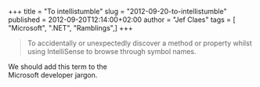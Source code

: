 +++
title = "To intellistumble"
slug = "2012-09-20-to-intellistumble"
published = 2012-09-20T12:14:00+02:00
author = "Jef Claes"
tags = [ "Microsoft", ".NET", "Ramblings",]
+++
> To accidentally or unexpectedly discover a method or property whilst
> using IntelliSense to browse through symbol names.

<span style="white-space: pre-wrap;">We should add this term to the
Microsoft developer jargon.</span>
